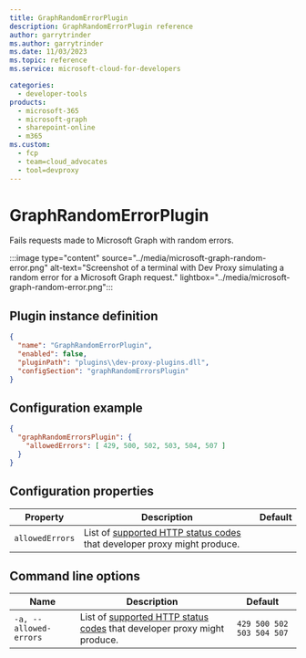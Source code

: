 ```yaml
---
title: GraphRandomErrorPlugin
description: GraphRandomErrorPlugin reference
author: garrytrinder
ms.author: garrytrinder
ms.date: 11/03/2023
ms.topic: reference
ms.service: microsoft-cloud-for-developers

categories:
  - developer-tools
products:
  - microsoft-365
  - microsoft-graph
  - sharepoint-online
  - m365
ms.custom:
  - fcp
  - team=cloud_advocates
  - tool=devproxy
---
```


# GraphRandomErrorPlugin

Fails requests made to Microsoft Graph with random errors.

:::image type="content" source="../media/microsoft-graph-random-error.png" alt-text="Screenshot of a terminal with Dev Proxy simulating a random error for a Microsoft Graph request." lightbox="../media/microsoft-graph-random-error.png":::

## Plugin instance definition

```json
{
  "name": "GraphRandomErrorPlugin",
  "enabled": false,
  "pluginPath": "plugins\\dev-proxy-plugins.dll",
  "configSection": "graphRandomErrorsPlugin"
}
```

## Configuration example

```json
{
  "graphRandomErrorsPlugin": {
    "allowedErrors": [ 429, 500, 502, 503, 504, 507 ]
  }
}
```

## Configuration properties

| Property | Description | Default |
|----------|-------------|:-------:|
| `allowedErrors` | List of [supported HTTP status codes](./Supported-HTTP-error-status-codes.md) that developer proxy might produce. |  |

## Command line options

| Name | Description | Default |
|----------|-------------|:-------:|
| `-a, --allowed-errors` | List of [supported HTTP status codes](./Supported-HTTP-error-status-codes.md) that developer proxy might produce. | `429 500 502 503 504 507` |
